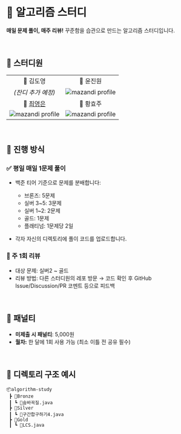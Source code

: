 # 🧠 알고리즘 스터디

**매일 문제 풀이, 매주 리뷰!**
꾸준함을 습관으로 만드는 알고리즘 스터디입니다.

<br>

<!-- 
📂 김도영 📂 윤진원 📂 [최영은](https://github.com/SSAFY-Gumi4-Algorithm-Study/algorithm-ye) 📂 황효주
-->

## 📁 스터디원
| | |
|:--:|:--:|
| 📂 김도영 | 📂 윤진원 |
| *(잔디 추가 예정)* | ![mazandi profile](http://mazandi.herokuapp.com/api?handle=dnj1510&theme=warm) |
| 📂 [최영은](https://github.com/SSAFY-Gumi4-Algorithm-Study/algorithm-ye) | 📂 황효주 |
| ![mazandi profile](http://mazandi.herokuapp.com/api?handle=y_e_99&theme=warm) | ![mazandi profile](http://mazandi.herokuapp.com/api?handle=qorwns2021&theme=warm) |

<br>

## 📅 진행 방식

### ✅ 평일 매일 1문제 풀이

* 백준 티어 기준으로 문제를 분배합니다:

  * 브론즈: 5문제
  * 실버 3\~5: 3문제
  * 실버 1\~2: 2문제
  * 골드: 1문제
  * 플래티넘: 1문제당 2일

* 각자 자신의 디렉토리에 풀이 코드를 업로드합니다.

### 📝 주 1회 리뷰
* 대상 문제: 실버2 ~ 골드
* 리뷰 방법:
  다른 스터디원의 레포 방문 → 코드 확인 후 GitHub Issue/Discussion/PR 코멘트 등으로 피드백

<br>

## 💸 패널티

* **미제출 시 패널티**: 5,000원
* **월차:** 한 달에 1회 사용 가능 (최소 이틀 전 공유 필수)

<br>

## 📁 디렉토리 구조 예시

```
📦algorithm-study
 ┣ 📂Bronze
 ┃ ┗ 📜숨바꼭질.java
 ┣ 📂Silver
 ┃ ┗ 📜구간합구하기4.java
 ┣ 📂Gold
 ┃ ┗ 📜LCS.java
```
